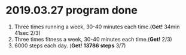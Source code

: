 # 2019.03.27 program done


 
1. Three times running a week, 30-40 minutes each time.(**Get!** 34min 41sec 2/3)
2. Three times fitness a week, 30-40 minutes each time.(**Get!** 2/3)
3. 6000 steps each day. (**Get!** **13786 steps** 3/7)
